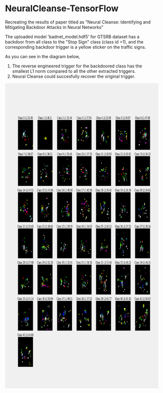 # NeuralCleanse-TensorFlow
Recreating the results of paper titled as "Neural Cleanse: Identifying and Mitigating Backdoor Attacks in Neural Networks"

The uploaded model 'badnet_model.hdf5' for GTSRB dataset has a backdoor from all class to the "Stop Sign" class (class id =1), and the corresponding backdoor trigger is a yellow sticker on the traffic signs. 

As you can see in the diagram below,
1. The reverse engineered trigger for the backdoored class has the smallest L1 norm compared to all the other extracted triggers. 
2. Neural Cleanse could succesfully recover the original trigger.

<img src="https://github.com/oaramoon/NeuralCleanse-TensorFlow/blob/main/all_triggers.png" alt="MarineGEO circle logo" style="height: 1000px; width:1000px;"/>
